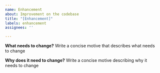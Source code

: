 ```yaml
---
name: Enhancement
about: Improvement on the codebase
title: "[Enhancement]"
labels: enhancement
assignees: ''

---
```


**What needs to change?**
Write a concise motive that describes what needs to change

**Why does it need to change?**
Write a concise motive describing why it needs to change
